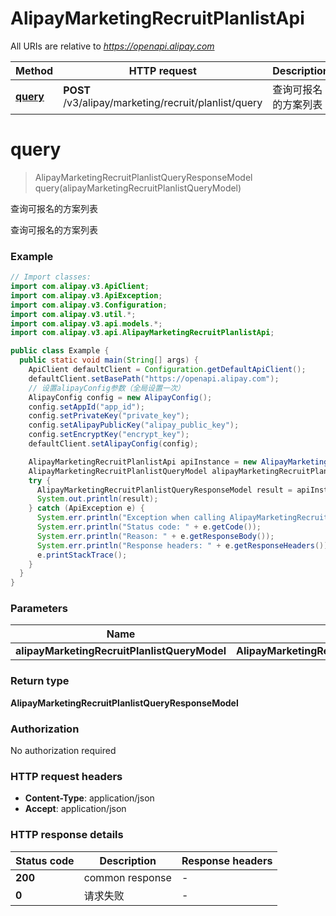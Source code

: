 # AlipayMarketingRecruitPlanlistApi

All URIs are relative to *https://openapi.alipay.com*

| Method | HTTP request | Description |
|------------- | ------------- | -------------|
| [**query**](AlipayMarketingRecruitPlanlistApi.md#query) | **POST** /v3/alipay/marketing/recruit/planlist/query | 查询可报名的方案列表 |


<a name="query"></a>
# **query**
> AlipayMarketingRecruitPlanlistQueryResponseModel query(alipayMarketingRecruitPlanlistQueryModel)

查询可报名的方案列表

查询可报名的方案列表

### Example
```java
// Import classes:
import com.alipay.v3.ApiClient;
import com.alipay.v3.ApiException;
import com.alipay.v3.Configuration;
import com.alipay.v3.util.*;
import com.alipay.v3.api.models.*;
import com.alipay.v3.api.AlipayMarketingRecruitPlanlistApi;

public class Example {
  public static void main(String[] args) {
    ApiClient defaultClient = Configuration.getDefaultApiClient();
    defaultClient.setBasePath("https://openapi.alipay.com");
    // 设置alipayConfig参数（全局设置一次）
    AlipayConfig config = new AlipayConfig();
    config.setAppId("app_id");
    config.setPrivateKey("private_key");
    config.setAlipayPublicKey("alipay_public_key");
    config.setEncryptKey("encrypt_key");
    defaultClient.setAlipayConfig(config);

    AlipayMarketingRecruitPlanlistApi apiInstance = new AlipayMarketingRecruitPlanlistApi(defaultClient);
    AlipayMarketingRecruitPlanlistQueryModel alipayMarketingRecruitPlanlistQueryModel = new AlipayMarketingRecruitPlanlistQueryModel(); // AlipayMarketingRecruitPlanlistQueryModel | 
    try {
      AlipayMarketingRecruitPlanlistQueryResponseModel result = apiInstance.query(alipayMarketingRecruitPlanlistQueryModel);
      System.out.println(result);
    } catch (ApiException e) {
      System.err.println("Exception when calling AlipayMarketingRecruitPlanlistApi#query");
      System.err.println("Status code: " + e.getCode());
      System.err.println("Reason: " + e.getResponseBody());
      System.err.println("Response headers: " + e.getResponseHeaders());
      e.printStackTrace();
    }
  }
}
```

### Parameters

| Name | Type | Description  | Notes |
|------------- | ------------- | ------------- | -------------|
| **alipayMarketingRecruitPlanlistQueryModel** | **AlipayMarketingRecruitPlanlistQueryModel**|  | [optional] |

### Return type

**AlipayMarketingRecruitPlanlistQueryResponseModel**

### Authorization

No authorization required

### HTTP request headers

 - **Content-Type**: application/json
 - **Accept**: application/json

### HTTP response details
| Status code | Description | Response headers |
|-------------|-------------|------------------|
| **200** | common response |  -  |
| **0** | 请求失败 |  -  |

